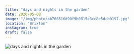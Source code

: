 ```yaml
---
title: "days and nights in the garden"
date: 2020-05-08
image: "/img/photo/ab766516d90f9b0815e8cc8e5dcb0197.jpg"
location: "Brixton"
instagram: true
draft: false
---
```


![days and nights in the garden](/img/photo/ab766516d90f9b0815e8cc8e5dcb0197.jpg)
